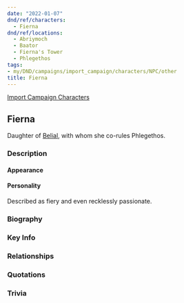 ```yaml
---
date: "2022-01-07"
dnd/ref/characters:
  - Fierna
dnd/ref/locations:
  - Abriymoch
  - Baator
  - Fierna's Tower
  - Phlegethos
tags:
- my/DND/campaigns/import_campaign/characters/NPC/other
title: Fierna
---
```


[Import Campaign Characters](/dnd/characters/)

## Fierna

Daughter of [Belial](/dnd/npcs/belial/), with whom she co-rules Phlegethos.

### Description

#### Appearance

#### Personality

Described as fiery and even recklessly passionate.

### Biography

### Key Info

### Relationships

### Quotations

### Trivia
